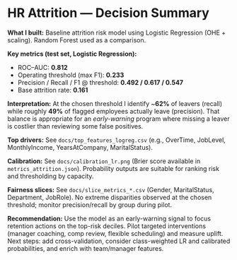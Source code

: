 # HR Attrition — Decision Summary

**What I built:** Baseline attrition risk model using Logistic Regression (OHE + scaling). Random Forest used as a comparison.

**Key metrics (test set, Logistic Regression):**
- ROC–AUC: **0.812**
- Operating threshold (max F1): **0.233**
- Precision / Recall / F1 @ threshold: **0.492 / 0.617 / 0.547**
- Base attrition rate: **0.161**

**Interpretation:** At the chosen threshold I identify ~**62%** of leavers (recall) while roughly **49%** of flagged employees actually leave (precision). That balance is appropriate for an *early-warning* program where missing a leaver is costlier than reviewing some false positives.

**Top drivers:** See `docs/top_features_logreg.csv` (e.g., OverTime, JobLevel, MonthlyIncome, YearsAtCompany, MaritalStatus).

**Calibration:** See `docs/calibration_lr.png` (Brier score available in `metrics_attrition.json`). Probability outputs are suitable for ranking risk and thresholding by capacity.

**Fairness slices:** See `docs/slice_metrics_*.csv` (Gender, MaritalStatus, Department, JobRole). No extreme disparities observed at the chosen threshold; monitor precision/recall by group during pilot.

**Recommendation:** Use the model as an early-warning signal to focus retention actions on the top-risk deciles. Pilot targeted interventions (manager coaching, comp review, flexible scheduling) and measure uplift. Next steps: add cross-validation, consider class-weighted LR and calibrated probabilities, and enrich with team/manager features.
